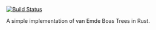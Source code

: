 [![Build Status](https://travis-ci.org/zrneely/veb-tree.svg?branch=master)](https://travis-ci.org/zrneely/veb-tree)

A simple implementation of van Emde Boas Trees in Rust.
